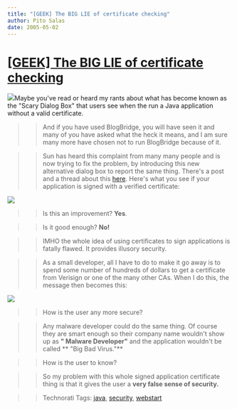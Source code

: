 ```yaml
---
title: "[GEEK] The BIG LIE of certificate checking"
author: Pito Salas
date: 2005-05-02
---
```

# [[GEEK] The BIG LIE of certificate checking](None)



>>

>>
[![](https://i0.wp.com/s3.media.squarespace.com/production/1075723/12829350/weblogs/archives/Screenshot-1.png?resize=250%2C250)](<https://i0.wp.com/s3.media.squarespace.com/production/1075723/12829350/weblogs/archives/Screenshot-1.png>)Maybe
you've read or heard my rants about what has become known as the "Scary Dialog
Box" that users see when the run a Java application without a valid
certificate.

>>

>> And if you have used BlogBridge, you will have seen it and many of you have
asked what the heck it means, and I am sure many more have chosen not to run
BlogBridge because of it.

>>

>> Sun has heard this complaint from many many people and is now trying to fix
the problem, by introducing this new alternative dialog box to report the same
thing. There's a post and a thread about this
[here](<http://weblogs.java.net/blog/stanleyh/archive/2005/04/deployment_good_1.html>).
Here's what you see if your application is signed with a verified certificate:

>>

>>
[![](https://i0.wp.com/weblogs.java.net/blog/stanleyh/archive/goodbye_scary_dialog_box/security_warning_self_signed.jpg?resize=250%2C250)](<https://i0.wp.com/weblogs.java.net/blog/stanleyh/archive/goodbye_scary_dialog_box/security_warning_self_signed.jpg>)

>>

>> Is this an improvement? **Yes**.

>>

>> Is it good enough? **No!**

>>

>> IMHO the whole idea of using certificates to sign applications is fatally
flawed. It provides illusory security.

>>

>> As a small developer, all I have to do to make it go away is to spend some
number of hundreds of dollars to get a certificate from Verisign or one of the
many other CAs. When I do this, the message then becomes this:

>>

>>
[![](https://i0.wp.com/weblogs.java.net/blog/stanleyh/archive/goodbye_scary_dialog_box/security_warning_signed.jpg?resize=250%2C250)](<https://i0.wp.com/weblogs.java.net/blog/stanleyh/archive/goodbye_scary_dialog_box/security_warning_signed.jpg>)

>>

>> How is the user any more secure?

>>

>> Any malware developer could do the same thing. Of course they are smart
enough so their company name wouldn't show up as **" Malware Developer"** and
the application wouldn't be called ** "Big Bad Virus."**

>>

>> How is the user to know?

>>

>> So my problem with this whole signed application certificate thing is that
it gives the user a **very false sense of security.**

>>

>> Technorati Tags: [java](<http://technorati.com/tag/java>),
[security](<http://technorati.com/tag/security>),
[webstart](<http://technorati.com/tag/webstart>)


